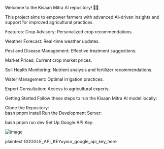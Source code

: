 

Welcome to the Kisaan Mitra AI repository! 🌾🚀

This project aims to empower farmers with advanced AI-driven insights and support for improved agricultural practices.

Features:
Crop Advisory: Personalized crop recommendations.

Weather Forecast: Real-time weather updates.

Pest and Disease Management: Effective treatment suggestions.

Market Prices: Current crop market prices.

Soil Health Monitoring: Nutrient analysis and fertilizer recommendations.

Water Management: Optimal irrigation practices.

Expert Consultation: Access to agricultural experts.

Getting Started
Follow these steps to run the Kisaan Mitra AI model locally:

Clone the Repository:   
bash
pnpm install
Run the Development Server:

bash
pnpm run dev
Set Up Google API Key:


![image](https://github.com/user-attachments/assets/6c2385cb-55d9-4204-919c-2dacc1ba0f01)


plaintext
GOOGLE_API_KEY=your_google_api_key_here

